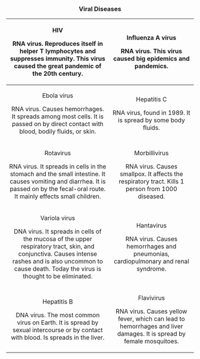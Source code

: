 <div align="center">
  <h3>Viral Diseases</h3>
</div>

|<p>HIV</p><p>RNA virus. Reproduces itself in helper T lymphocytes and suppresses immunity. This virus caused the great pandemic of the 20th century.</p>|<p>Influenza A virus</p><p>RNA virus. This virus caused big epidemics and pandemics.</p>|
| :-: | :-: |
|<p>Ebola virus</p><p>RNA virus. Causes hemorrhages. It spreads among most cells. It is passed on by direct contact with blood, bodily fluids, or skin.</p>|<p>Hepatitis C</p><p>RNA virus, found in 1989. It is spread by some body fluids.</p>|
|<p>Rotavirus</p><p>RNA virus. It spreads in cells in the stomach and the small intestine. It causes vomiting and diarrhea. It is passed on by the fecal-oral route. It mainly effects small children.</p>|<p>Morbillivirus</p><p>RNA virus. Causes smallpox. It affects the respiratory tract. Kills 1 person from 1000 diseased.</p>|
|<p>Variola virus</p><p>DNA virus. It spreads in cells of the mucosa of the upper respiratory tract, skin, and conjunctiva. Causes intense rashes and is also uncommon to cause death. Today the virus is thought to be eliminated.</p>|<p>Hantavirus</p><p>RNA virus. Causes hemorrhages and pneumonias, cardiopulmonary and renal syndrome.</p>|
|<p>Hepatitis B</p><p>DNA virus. The most common virus on Earth. It is spread by sexual intercourse or by contact with blood. Is spreads in the liver.</p>|<p>Flavivirus</p><p>RNA virus. Causes yellow fever, which can lead to hemorrhages and liver damages. It is spread by female mosquitoes.</p>|

